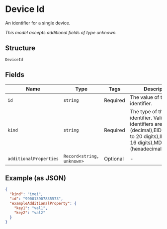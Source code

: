 
# Device Id

An identifier for a single device.

*This model accepts additional fields of type unknown.*

## Structure

`DeviceId`

## Fields

| Name | Type | Tags | Description |
|  --- | --- | --- | --- |
| `id` | `string` | Required | The value of the device identifier. |
| `kind` | `string` | Required | The type of the device identifier. Valid types of identifiers are:ESN (decimal),EID,ICCID (up to 20 digits),IMEI (up to 16 digits),MDN,MEID (hexadecimal),MSISDN. |
| `additionalProperties` | `Record<string, unknown>` | Optional | - |

## Example (as JSON)

```json
{
  "kind": "imei",
  "id": "990013907835573",
  "exampleAdditionalProperty": {
    "key1": "val1",
    "key2": "val2"
  }
}
```

